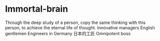 # Immortal-brain

Through the deep study of a person, copy the same thinking with this person, to achieve the eternal life of thought.
Innovative managers
English gentlemen
Engineers in Germany
日本的工匠
Omnipotent boss
